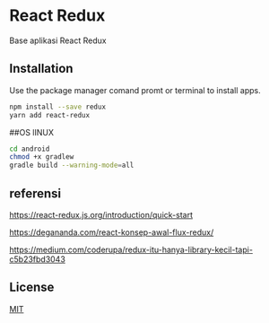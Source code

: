 # React Redux

Base aplikasi React Redux

## Installation

Use the package manager  comand promt or terminal to install apps.

```bash
npm install --save redux
yarn add react-redux
```

##OS lINUX
```bash
cd android
chmod +x gradlew
gradle build --warning-mode=all
```

## referensi

https://react-redux.js.org/introduction/quick-start

https://degananda.com/react-konsep-awal-flux-redux/

https://medium.com/coderupa/redux-itu-hanya-library-kecil-tapi-c5b23fbd3043

 
## License
[MIT](https://choosealicense.com/licenses/mit/)
